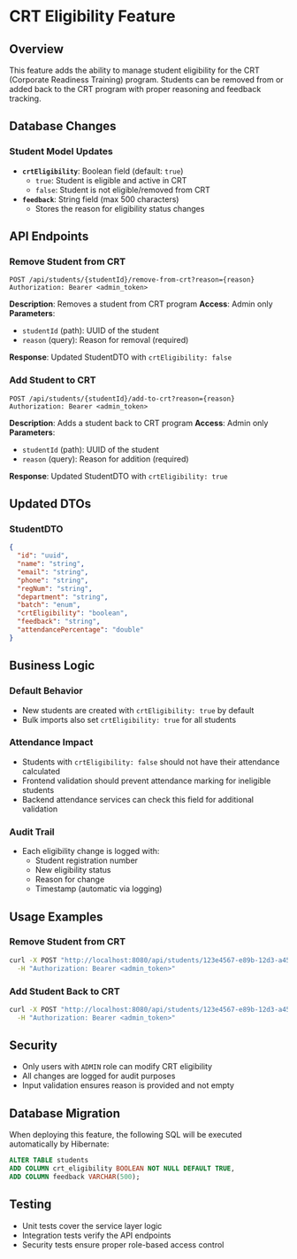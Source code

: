 # CRT Eligibility Feature

## Overview
This feature adds the ability to manage student eligibility for the CRT (Corporate Readiness Training) program. Students can be removed from or added back to the CRT program with proper reasoning and feedback tracking.

## Database Changes

### Student Model Updates
- **`crtEligibility`**: Boolean field (default: `true`)
  - `true`: Student is eligible and active in CRT
  - `false`: Student is not eligible/removed from CRT
- **`feedback`**: String field (max 500 characters)
  - Stores the reason for eligibility status changes

## API Endpoints

### Remove Student from CRT
```http
POST /api/students/{studentId}/remove-from-crt?reason={reason}
Authorization: Bearer <admin_token>
```

**Description**: Removes a student from CRT program
**Access**: Admin only
**Parameters**:
- `studentId` (path): UUID of the student
- `reason` (query): Reason for removal (required)

**Response**: Updated StudentDTO with `crtEligibility: false`

### Add Student to CRT
```http
POST /api/students/{studentId}/add-to-crt?reason={reason}
Authorization: Bearer <admin_token>
```

**Description**: Adds a student back to CRT program
**Access**: Admin only
**Parameters**:
- `studentId` (path): UUID of the student
- `reason` (query): Reason for addition (required)

**Response**: Updated StudentDTO with `crtEligibility: true`

## Updated DTOs

### StudentDTO
```json
{
  "id": "uuid",
  "name": "string",
  "email": "string",
  "phone": "string",
  "regNum": "string",
  "department": "string",
  "batch": "enum",
  "crtEligibility": "boolean",
  "feedback": "string",
  "attendancePercentage": "double"
}
```

## Business Logic

### Default Behavior
- New students are created with `crtEligibility: true` by default
- Bulk imports also set `crtEligibility: true` for all students

### Attendance Impact
- Students with `crtEligibility: false` should not have their attendance calculated
- Frontend validation should prevent attendance marking for ineligible students
- Backend attendance services can check this field for additional validation

### Audit Trail
- Each eligibility change is logged with:
  - Student registration number
  - New eligibility status
  - Reason for change
  - Timestamp (automatic via logging)

## Usage Examples

### Remove Student from CRT
```bash
curl -X POST "http://localhost:8080/api/students/123e4567-e89b-12d3-a456-426614174000/remove-from-crt?reason=Poor%20attendance%20record" \
  -H "Authorization: Bearer <admin_token>"
```

### Add Student Back to CRT
```bash
curl -X POST "http://localhost:8080/api/students/123e4567-e89b-12d3-a456-426614174000/add-to-crt?reason=Improved%20performance%20and%20commitment" \
  -H "Authorization: Bearer <admin_token>"
```

## Security
- Only users with `ADMIN` role can modify CRT eligibility
- All changes are logged for audit purposes
- Input validation ensures reason is provided and not empty

## Database Migration
When deploying this feature, the following SQL will be executed automatically by Hibernate:

```sql
ALTER TABLE students 
ADD COLUMN crt_eligibility BOOLEAN NOT NULL DEFAULT TRUE,
ADD COLUMN feedback VARCHAR(500);
```

## Testing
- Unit tests cover the service layer logic
- Integration tests verify the API endpoints
- Security tests ensure proper role-based access control
